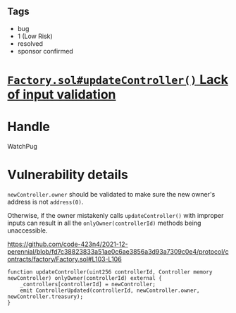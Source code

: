 ## Tags

- bug
- 1 (Low Risk)
- resolved
- sponsor confirmed

# [`Factory.sol#updateController()` Lack of input validation](https://github.com/code-423n4/2021-12-perennial-findings/issues/35) 

# Handle

WatchPug


# Vulnerability details

`newController.owner` should be validated to make sure the new owner's address is not `address(0)`.

Otherwise, if the owner mistakenly calls `updateController()` with improper inputs can result in all the `onlyOwner(controllerId)` methods being unaccessible.

https://github.com/code-423n4/2021-12-perennial/blob/fd7c38823833a51ae0c6ae3856a3d93a7309c0e4/protocol/contracts/factory/Factory.sol#L103-L106

```solidity=103
function updateController(uint256 controllerId, Controller memory newController) onlyOwner(controllerId) external {
    _controllers[controllerId] = newController;
    emit ControllerUpdated(controllerId, newController.owner, newController.treasury);
}
```

